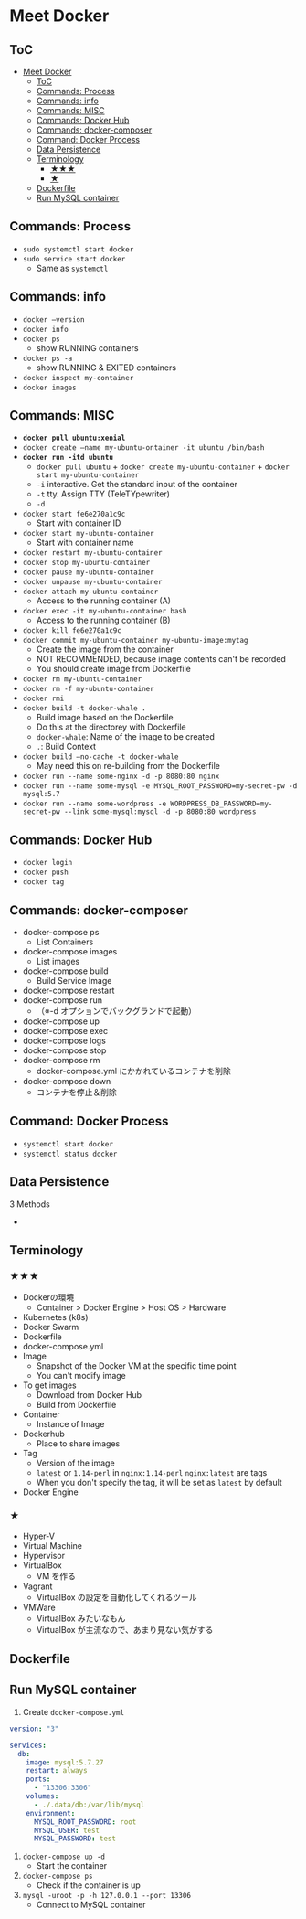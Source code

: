 # Meet Docker

## ToC

- [Meet Docker](#meet-docker)
  - [ToC](#toc)
  - [Commands: Process](#commands-process)
  - [Commands: info](#commands-info)
  - [Commands: MISC](#commands-misc)
  - [Commands: Docker Hub](#commands-docker-hub)
  - [Commands: docker-composer](#commands-docker-composer)
  - [Command: Docker Process](#command-docker-process)
  - [Data Persistence](#data-persistence)
  - [Terminology](#terminology)
    - [★★★](#%e2%98%85%e2%98%85%e2%98%85)
    - [★](#%e2%98%85)
  - [Dockerfile](#dockerfile)
  - [Run MySQL container](#run-mysql-container)

## Commands: Process

- `sudo systemctl start docker`
- `sudo service start docker`
  - Same as `systemctl`

## Commands: info

- `docker –version`
- `docker info`
- `docker ps`
  - show RUNNING containers
- `docker ps -a`
  - show RUNNING & EXITED containers
- `docker inspect my-container`
- `docker images`


## Commands: MISC

- **`docker pull ubuntu:xenial`**
- `docker create —name my-ubuntu-ontainer -it ubuntu /bin/bash`
- **`docker run -itd ubuntu`**
  - `docker pull ubuntu` + `docker create my-ubuntu-container` + `docker start my-ubuntu-container`
  - `-i` interactive. Get the standard input of the container
  - `-t` tty. Assign TTY (TeleTYpewriter)
  - `-d`
- `docker start fe6e270a1c9c`
  - Start with container ID
- `docker start my-ubuntu-container`
  - Start with container name 
- `docker restart my-ubuntu-container`
- `docker stop my-ubuntu-container`
- `docker pause my-ubuntu-container`
- `docker unpause my-ubuntu-container`
- `docker attach my-ubuntu-container`
  - Access to the running container (A)
- `docker exec -it my-ubuntu-container bash`
  - Access to the running container (B)
- `docker kill fe6e270a1c9c`
- `docker commit my-ubuntu-container my-ubuntu-image:mytag`
  - Create the image from the container
  - NOT RECOMMENDED, because image contents can't be recorded
  - You should create image from Dockerfile
- `docker rm my-ubuntu-container`
- `docker rm -f my-ubuntu-container`
- `docker rmi`
- `docker build -t docker-whale .`
  - Build image based on the Dockerfile
  - Do this at the directorey with Dockerfile
  - `docker-whale`: Name of the image to be created
  - `.`: Build Context
- `docker build —no-cache -t docker-whale`
  - May need this on re-building from the Dockerfile
- `docker run --name some-nginx -d -p 8080:80 nginx`
- `docker run --name some-mysql -e MYSQL_ROOT_PASSWORD=my-secret-pw -d mysql:5.7`
- `docker run --name some-wordpress -e WORDPRESS_DB_PASSWORD=my-secret-pw --link some-mysql:mysql -d -p 8080:80 wordpress`

## Commands: Docker Hub

- `docker login`
- `docker push`
- `docker tag`

## Commands: docker-composer

- docker-compose ps
  - List Containers
- docker-compose images
  - List images
- docker-compose build
  - Build Service Image
- docker-compose restart
- docker-compose run
  - （※-d オプションでバックグランドで起動）
- docker-compose up
- docker-compose exec
- docker-compose logs
- docker-compose stop
- docker-compose rm
  - docker-compose.yml にかかれているコンテナを削除
- docker-compose down
  - コンテナを停止＆削除

## Command: Docker Process

- `systemctl start docker`
- `systemctl status docker`

## Data Persistence

3 Methods

- 

## Terminology

### ★★★

- Dockerの環境
  - Container > Docker Engine > Host OS > Hardware
- Kubernetes (k8s)
- Docker Swarm
- Dockerfile
- docker-compose.yml
- Image
  - Snapshot of the Docker VM at the specific time point
  - You can't modify image
- To get images
  - Download from Docker Hub
  - Build from Dockerfile
- Container
  - Instance of Image
- Dockerhub
  - Place to share images
- Tag
  - Version of the image
  - `latest` or `1.14-perl` in `nginx:1.14-perl` `nginx:latest` are tags
  - When you don't specify the tag, it will be set as `latest` by default
- Docker Engine

### ★

- Hyper-V
- Virtual Machine
- Hypervisor
- VirtualBox
  - VM を作る
- Vagrant
  - VirtualBox の設定を自動化してくれるツール
- VMWare
  - VirtualBox みたいなもん
  - VirtualBox が主流なので、あまり見ない気がする

## Dockerfile

## Run MySQL container

1. Create `docker-compose.yml`

```yml
version: "3"

services:
  db:
    image: mysql:5.7.27
    restart: always
    ports:
      - "13306:3306"
    volumes:
      - ./.data/db:/var/lib/mysql
    environment:
      MYSQL_ROOT_PASSWORD: root
      MYSQL_USER: test
      MYSQL_PASSWORD: test
```

1. `docker-compose up -d`
   - Start the container
1. `docker-compose ps`
   - Check if the container is up
1. `mysql -uroot -p -h 127.0.0.1 --port 13306`
   - Connect to MySQL container
